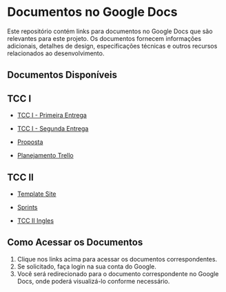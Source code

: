 # Documentos no Google Docs

Este repositório contém links para documentos no Google Docs que são relevantes para este projeto. Os documentos fornecem informações adicionais, detalhes de design, especificações técnicas e outros recursos relacionados ao desenvolvimento.

## Documentos Disponíveis

## TCC I

- [TCC I - Primeira Entrega](https://docs.google.com/document/d/1IMqdj9ZXrYartJ-7UbRNQyKDqeyjD54SASEhDn8UPts/edit?usp=sharing)

- [TCC I - Segunda Entrega](https://docs.google.com/document/d/1JkuIdwKES5MOIk7K063LaCIREAygkkLD/edit?usp=sharing)

- [Proposta](https://docs.google.com/document/d/1r1RAITgrL3ikzErNjrmy0pIMpD2ENzYN/edit?usp=sharing)

- [Planejamento Trello](https://trello.com/invite/b/O2kPyPZd/ATTI76f081871f3349b5d09c7c702cff0a15EC517948/tccweb)


## TCC II

- [Template Site](https://www.figma.com/file/JHdhzawwPgAlQ5oc4FOL73/templete?type=design&node-id=2%3A5&mode=design&t=ObzDC5dY5CHOgTjz-1)

- [Sprints](tps://docs.google.com/document/d/1Xw9CkikCpf2sFbBi7sNl646z6X_APYKj/edit?usp=sharing)

- [TCC II Ingles](https://docs.google.com/document/d/1Mt_TttFKVnEN5fUuJKtpyrZMf0KwaUtMjmFlS5FX1UQ/edit?usp=sharing)

## Como Acessar os Documentos

1. Clique nos links acima para acessar os documentos correspondentes.
2. Se solicitado, faça login na sua conta do Google.
3. Você será redirecionado para o documento correspondente no Google Docs, onde poderá visualizá-lo conforme necessário.
